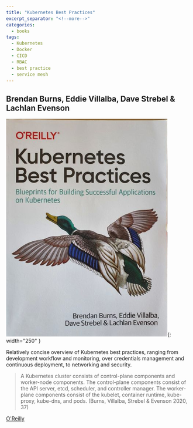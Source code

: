 ```yaml
---
title: "Kubernetes Best Practices"
excerpt_separator: "<!--more-->"
categories:
  - books
tags:
  - Kubernetes
  - Docker
  - CICD
  - RBAC
  - best practice
  - service mesh
---
```



## Brendan Burns, Eddie Villalba, Dave Strebel & Lachlan Evenson

![alt text](/images/book_covers/kubernetes_best_practices.jpg "Title"){: width="250" }

<!--more-->

Relatively concise overview of Kubernetes best practices, ranging from development workflow and monitoring,
over credentials management and continuous deployment, to networking and security.

> A Kubernetes cluster consists of control-plane components and worker-node components.
> The control-plane components consist of the API server, etcd, scheduler, and controller manager.
> The worker-plane components consist of the kubelet, container runtime, kube-proxy, kube-dns, and pods.
> (Burns, Villalba, Strebel & Evenson 2020, 37)



[O'Reilly](https://www.oreilly.com/library/view/kubernetes-best-practices/9781492056461/)

